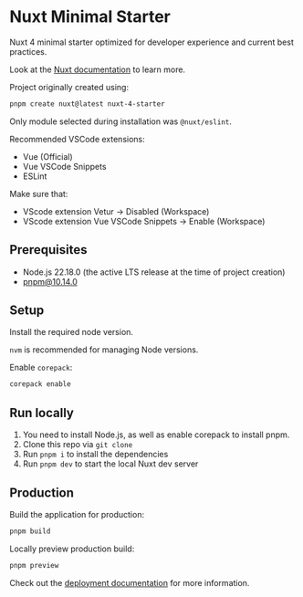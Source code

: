 # Nuxt Minimal Starter

Nuxt 4 minimal starter optimized for developer experience and current best practices.

Look at the [Nuxt documentation](https://nuxt.com/docs/getting-started/introduction) to learn more.

Project originally created using:

```bash
pnpm create nuxt@latest nuxt-4-starter
```

Only module selected during installation was `@nuxt/eslint`.

Recommended VSCode extensions:

- Vue (Official)
- Vue VSCode Snippets
- ESLint

Make sure that:

- VScode extension Vetur -> Disabled (Workspace)
- VScode extension Vue VSCode Snippets -> Enable (Workspace)

## Prerequisites

- Node.js 22.18.0 (the active LTS release at the time of project creation)
- pnpm@10.14.0

## Setup

Install the required node version.

`nvm` is recommended for managing Node versions.

Enable `corepack`:

```bash
corepack enable
```

## Run locally

1. You need to install Node.js, as well as enable corepack to install pnpm.
1. Clone this repo via `git clone`
1. Run `pnpm i` to install the dependencies
1. Run `pnpm dev` to start the local Nuxt dev server

## Production

Build the application for production:

```bash
pnpm build
```

Locally preview production build:

```bash
pnpm preview
```

Check out the [deployment documentation](https://nuxt.com/docs/getting-started/deployment) for more information.
